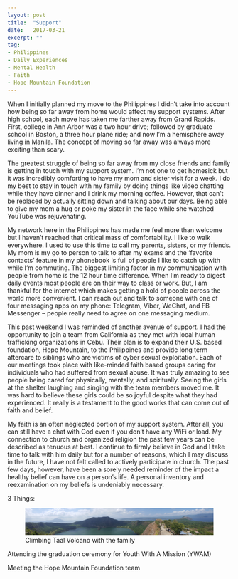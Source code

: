 ```yaml
---
layout: post
title:  "Support"
date:   2017-03-21
excerpt: ""
tag:
- Philippines
- Daily Experiences
- Mental Health
- Faith
- Hope Mountain Foundation
---
```



  When I initially planned my move to the Philippines I didn’t take into account how being so far away from home would affect my support systems. After high school, each move has taken me farther away from Grand Rapids. First, college in Ann Arbor was a two hour drive; followed by graduate school in Boston, a three hour plane ride; and now I’m a hemisphere away living in Manila. The concept of moving so far away was always more exciting than scary. 

  The greatest struggle of being so far away from my close friends and family is getting in touch with my support system. I’m not one to get homesick but it was incredibly comforting to have my mom and sister visit for a week. I do my best to stay in touch with my family by doing things like video chatting while they have dinner and I drink my morning coffee. However, that can’t be replaced by actually sitting down and talking about our days. Being able to give my mom a hug or poke my sister in the face while she watched YouTube was rejuvenating.

  My network here in the Philippines has made me feel more than welcome but I haven’t reached that critical mass of comfortability. I like to walk everywhere. I used to use this time to call my parents, sisters, or my friends. My mom is my go to person to talk to after my exams and the ‘favorite contacts’ feature in my phonebook is full of people I like to catch up with while I’m commuting. The biggest limiting factor in my communication with people from home is the 12 hour time difference. When I’m ready to digest daily events most people are on their way to class or work. But, I am thankful for the internet which makes getting a hold of people across the world more convenient. I can reach out and talk to someone with one of four messaging apps on my phone: Telegram, Viber, WeChat, and FB Messenger – people really need to agree on one messaging medium. 

  This past weekend I was reminded of another avenue of support. I had the opportunity to join a team from California as they met with local human trafficking organizations in Cebu. Their plan is to expand their U.S. based foundation, Hope Mountain, to the Philippines and provide long term aftercare to siblings who are victims of cyber sexual exploitation. Each of our meetings took place with like-minded faith based groups caring for individuals who had suffered from sexual abuse. It was truly amazing to see people being cared for physically, mentally, and spiritually. Seeing the girls at the shelter laughing and singing with the team members moved me. It was hard to believe these girls could be so joyful despite what they had experienced. It really is a testament to the good works that can come out of faith and belief. 

  My faith is an often neglected portion of my support system. After all, you can still have a chat with God even if you don’t have any WiFi or load. My connection to church and organized religion the past few years can be described as tenuous at best. I continue to firmly believe in God and I take time to talk with him daily but for a number of reasons, which I may discuss in the future, I have not felt called to actively participate in church. The past few days, however, have been a sorely needed reminder of the impact a healthy belief can have on a person’s life. A personal inventory and reexamination on my beliefs is undeniably necessary. 
 
3 Things:

<figure>
    <a href="/assets/img/Taal Crater.jpg"><img src="/assets/img/Taal Crater.jpg"></a>
    <figcaption> Climbing Taal Volcano with the family </figcaption>    
   </figure>


Attending the graduation ceremony for Youth With A Mission (YWAM)

Meeting the Hope Mountain Foundation team

 
